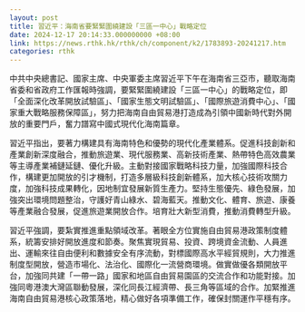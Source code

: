 ```yaml
---
layout: post
title: 習近平：海南省要緊緊圍繞建設「三區一中心」戰略定位
date: 2024-12-17 20:14:33.000000000 +08:00
link: https://news.rthk.hk/rthk/ch/component/k2/1783893-20241217.htm
categories: rthk
---
```


中共中央總書記、國家主席、中央軍委主席習近平下午在海南省三亞市，聽取海南省委和省政府工作匯報時強調，要緊緊圍繞建設「三區一中心」的戰略定位，即「全面深化改革開放試驗區」、「國家生態文明試驗區」、「國際旅遊消費中心」、「國家重大戰略服務保障區」，努力把海南自由貿易港打造成為引領中國新時代對外開放的重要門戶，奮力譜寫中國式現代化海南篇章。

習近平指出，要著力構建具有海南特色和優勢的現代化產業體系。促進科技創新和產業創新深度融合，推動旅遊業、現代服務業、高新技術產業、熱帶特色高效農業等主導產業補鏈延鏈、優化升級。主動對接國家戰略科技力量，加強國際科技合作，構建更加開放的引才機制，打造多層級科技創新體系，加大核心技術攻關力度，加強科技成果轉化，因地制宜發展新質生產力。堅持生態優先、綠色發展，加強突出環境問題整治，守護好青山綠水、碧海藍天。推動文化、體育、旅遊、康養等產業融合發展，促進旅遊業開放合作。培育壯大新型消費，推動消費轉型升級。

習近平強調，要紮實推進重點領域改革。著眼全方位實施自由貿易港政策制度體系，統籌安排好開放進度和節奏。聚焦實現貿易、投資、跨境資金流動、人員進出、運輸來往自由便利和數據安全有序流動，對標國際高水平經貿規則，大力推進制度型開放，營造市場化、法治化、國際化一流營商環境。做實做優各類開放平台，加強同共建「一帶一路」國家和地區自由貿易園區的交流合作和功能對接。加強同粵港澳大灣區聯動發展，深化同長江經濟帶、長三角等區域的合作。加緊推進海南自由貿易港核心政策落地，精心做好各項準備工作，確保封關運作平穩有序。
